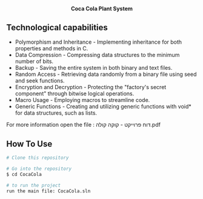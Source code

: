 <h4 align="center">Coca Cola Plant System</h4>

 ## Technological capabilities

* Polymorphism and Inheritance - Implementing inheritance for both properties and methods in C.
* Data Compression - Compressing data structures to the minimum number of bits.
* Backup - Saving the entire system in both binary and text files.
* Random Access - Retrieving data randomly from a binary file using seed and seek functions.
* Encryption and Decryption - Protecting the "factory's secret component" through bitwise logical operations.
* Macro Usage - Employing macros to streamline code.
* Generic Functions - Creating and utilizing generic functions with void* for data structures, such as lists.

For more information open the file : דוח פרוייקט - קוקה קולה.pdf

## How To Use


```bash
# Clone this repository

# Go into the repository
$ cd CocaCola

# to run the project
run the main file: CocaCola.sln


